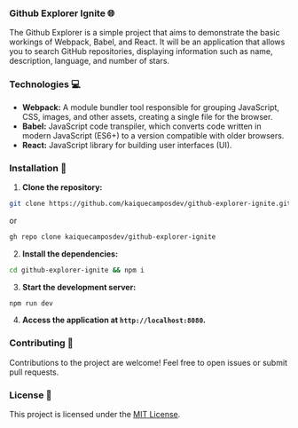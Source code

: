 ### Github Explorer Ignite 🌐

The Github Explorer is a simple project that aims to demonstrate the basic workings of Webpack, Babel, and React. It will be an application that allows you to search GitHub repositories, displaying information such as name, description, language, and number of stars.

### Technologies 💻

- **Webpack:** A module bundler tool responsible for grouping JavaScript, CSS, images, and other assets, creating a single file for the browser.
- **Babel:** JavaScript code transpiler, which converts code written in modern JavaScript (ES6+) to a version compatible with older browsers.
- **React:** JavaScript library for building user interfaces (UI).

### Installation 🚀

1. **Clone the repository:**

```bash
git clone https://github.com/kaiquecamposdev/github-explorer-ignite.git
```

or

```bash
gh repo clone kaiquecamposdev/github-explorer-ignite
```

2. **Install the dependencies:**

```bash
cd github-explorer-ignite && npm i
```

3. **Start the development server:**

```bash
npm run dev
```

4. **Access the application at `http://localhost:8080`.** 

### Contributing 🤝

Contributions to the project are welcome! Feel free to open issues or submit pull requests.

### License 📝

This project is licensed under the [MIT License](./LICENSE). 
